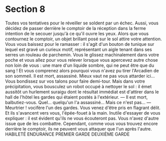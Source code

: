 # Section 8

Toutes vos tentatives pour le réveiller se soldent par un échec.
Aussi, vous décidez de passer derrière le comptoir de la réception
dans la ferme intention de le secouer jusqu'à ce qu'il ouvre les
yeux. Alors que vous contournez le comptoir, un objet brillant
posé sur le sol attire votre attention. Vous vous baissez pour le
ramasser : il s'agit d'un bouton de tunique sur lequel est gravé un
curieux motif, représentant un aigle tenant dans ses serres un
rouleau de parchemin. Vous le glissez machinalement dans votre
poche et vous allez pour vous relever lorsque vous apercevez
autre chose non loin de vous : une mare d'un liquide sombre, qui
ne peut être que du sang ! Et vous comprenez alors pourquoi
vous n'avez pu tirer l'Arcadien de son sommeil. Il est mort,
assassiné. Mieux vaut ne pas vous attarder ici... Vous bondissez
sur vos talons pour faire demi-tour. Mais dans votre
précipitation, vous bousculez un robot occupé à nettoyer le sol : il
émet aussitôt un hurlement suraigu dont le résultat immédiat est
d'attirer dans le hall de l'hôtel les gardes qui étaient postés à
l'extérieur.
— Il est mort, balbutiez-vous. Quel... quelqu'un l'a assassiné...
Mais ce n'est pas...
— Meurtrier ! vocifère l'un des gardes. Vous venez d'être pris en
flagrant délit.
Et ils s'avancent vers vous, l'épée-fouet à la main. Inutile
d'essayer de vous expliquer : il est évident qu'ils ne vous
écouteront pas. Vous n'avez d'autre issue que de les combattre.
Cependant, comme vous vous trouvez encore derrière le
comptoir, ils ne peuvent vous attaquer que l'un après l'autre.
HABILETÉ ENDURANCE
PREMIER GARDE
DEUXIÈME GARDE